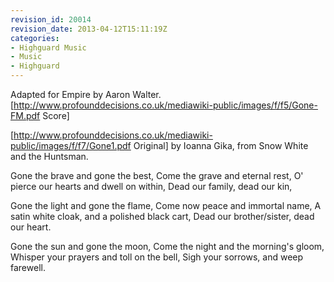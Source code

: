 ```yaml
---
revision_id: 20014
revision_date: 2013-04-12T15:11:19Z
categories:
- Highguard Music
- Music
- Highguard
---
```







Adapted for Empire by Aaron Walter. [http://www.profounddecisions.co.uk/mediawiki-public/images/f/f5/Gone-FM.pdf Score]

[http://www.profounddecisions.co.uk/mediawiki-public/images/f/f7/Gone1.pdf Original] by Ioanna Gika, from Snow White and the Huntsman.


Gone the brave and gone the best,
Come the grave and eternal rest,
O' pierce our hearts and dwell on within,
Dead our family, dead our kin,

Gone the light and gone the flame,
Come now peace and immortal name,
A satin white cloak, and a polished black cart,
Dead our brother/sister, dead our heart.

Gone the sun and gone the moon,
Come the night and the morning's gloom,
Whisper your prayers and toll on the bell,
Sigh your sorrows, and weep farewell.
